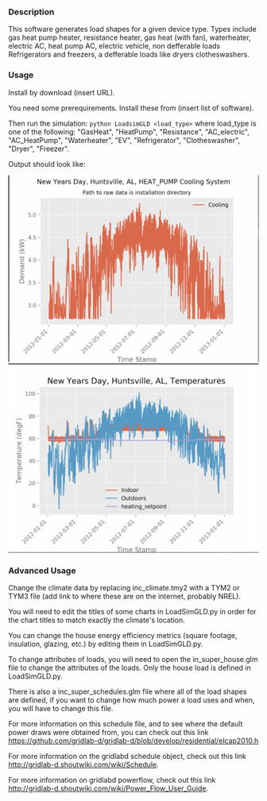 ### Description

This software generates load shapes for a given device type. Types include gas heat pump heater, resistance heater, gas heat (with fan), waterheater, electric AC, heat pump AC, electric vehicle, non defferable loads Refrigerators and freezers, a defferable loads like dryers clotheswashers. 

### Usage

Install by download (insert URL).

You need some prerequirements. Install these from (insert list of software).

Then run the simulation: `python LoadsimGLD <load_type>` where load_type is one of the following: "GasHeat", "HeatPump", "Resistance", "AC_electric", "AC_HeatPump", "Waterheater", "EV", "Refrigerator",  "Clotheswasher", "Dryer", "Freezer".

Output should look like:

![](out_power_chart1.png)
![](out_temp_chart.png)

### Advanced Usage

Change the climate data by replacing inc_climate.tmy2 with a TYM2 or TYM3 file (add link to where these are on the internet, probably NREL). 

You will need to edit the titles of some charts in LoadSimGLD.py in order for the chart titles to match exactly the climate's location. 

You can change the house energy efficiency metrics (square footage, insulation, glazing, etc.) by editing them in LoadSimGLD.py.

To change attributes of loads, you will need to open the in_super_house.glm file to change the attributes of the loads. Only the house load is defined in LoadSimGLD.py. 

There is also a inc_super_schedules.glm file where all of the load shapes are defined, if you want to change how much power a load uses and when, you will have to change this file. 

For more information on this schedule file, and to see where the default power draws were obtained from, you can check out this link https://github.com/gridlab-d/gridlab-d/blob/develop/residential/elcap2010.h

For more information on the gridlabd schedule object, check out this link http://gridlab-d.shoutwiki.com/wiki/Schedule.

For more information on gridlabd powerflow, check out this link http://gridlab-d.shoutwiki.com/wiki/Power_Flow_User_Guide.
